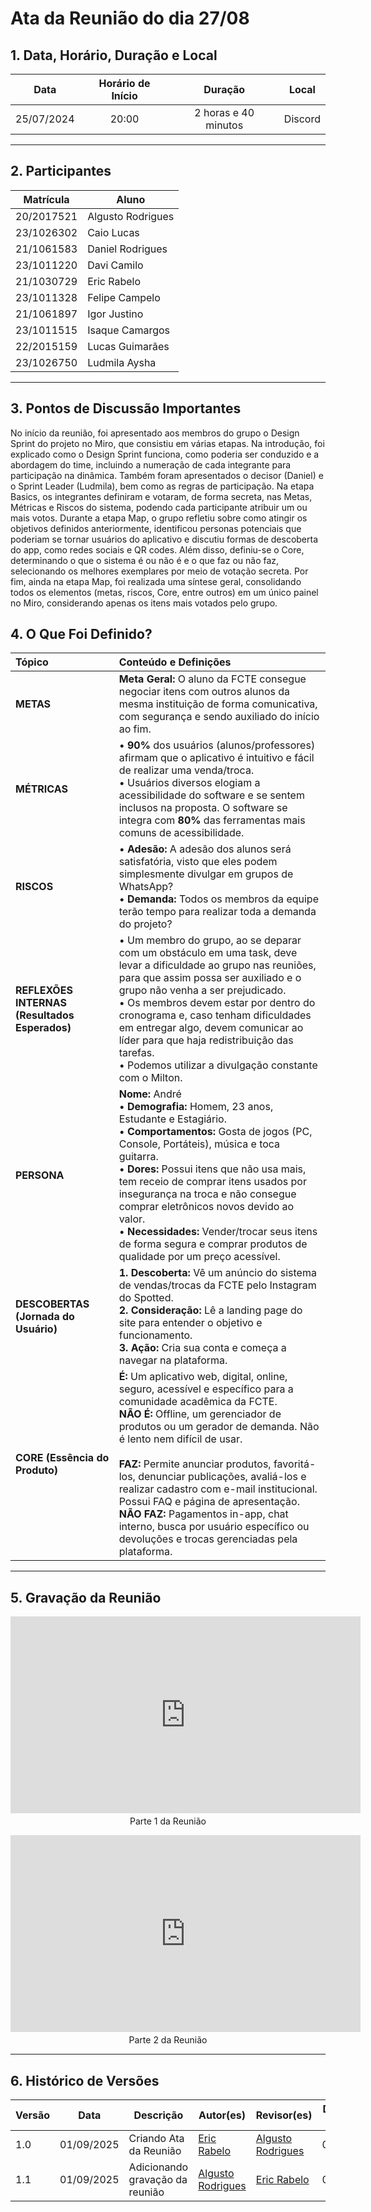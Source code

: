<style>
.markdown-section table {
    justify-items: center;
}

img{
    max-height: 300px;
    justify-items: center;
}

.markdown-section h4{
    margin-bottom: 0;
}

.markdown-section p{
    margin-top: 0;
}

.markdown-section .collumns-glossary{
    columns: 2;
    column-gap: 64px;
}

.video-caption {
    text-align: center;
    margin-top: 4px;
}

</style>

# **Ata da Reunião do dia 27/08**

## **1. Data, Horário, Duração e Local**

| **Data** | **Horário de Início** | **Duração** | **Local** |
| :---: | :---: | :---: | :---: |
| 25/07/2024 | 20:00 | 2 horas e 40 minutos | Discord |

-----

## **2. Participantes**

| **Matrícula** | **Aluno**      |
| ---------- | ----------------- |
| 20/2017521 | Algusto Rodrigues |
| 23/1026302 | Caio Lucas        |
| 21/1061583 | Daniel Rodrigues  |
| 23/1011220 | Davi Camilo       |
| 21/1030729 | Eric Rabelo       |
| 23/1011328 | Felipe Campelo    |
| 21/1061897 | Igor Justino      |
| 23/1011515 | Isaque Camargos   |
| 22/2015159 | Lucas Guimarães   |
| 23/1026750 | Ludmila Aysha     |

-----

## **3. Pontos de Discussão Importantes**
No início da reunião, foi apresentado aos membros do grupo o Design Sprint do projeto no Miro, que consistiu em várias etapas. Na introdução, foi explicado como o Design Sprint funciona, como poderia ser conduzido e a abordagem do time, incluindo a numeração de cada integrante para participação na dinâmica. Também foram apresentados o decisor (Daniel) e o Sprint Leader (Ludmila), bem como as regras de participação. Na etapa Basics, os integrantes definiram e votaram, de forma secreta, nas Metas, Métricas e Riscos do sistema, podendo cada participante atribuir um ou mais votos. Durante a etapa Map, o grupo refletiu sobre como atingir os objetivos definidos anteriormente, identificou personas potenciais que poderiam se tornar usuários do aplicativo e discutiu formas de descoberta do app, como redes sociais e QR codes. Além disso, definiu-se o Core, determinando o que o sistema é ou não é e o que faz ou não faz, selecionando os melhores exemplares por meio de votação secreta. Por fim, ainda na etapa Map, foi realizada uma síntese geral, consolidando todos os elementos (metas, riscos, Core, entre outros) em um único painel no Miro, considerando apenas os itens mais votados pelo grupo.

## **4. O Que Foi Definido?**

| **Tópico** | **Conteúdo e Definições** |
| :--- | :--- |
| **METAS** | **Meta Geral:** O aluno da FCTE consegue negociar itens com outros alunos da mesma instituição de forma comunicativa, com segurança e sendo auxiliado do início ao fim. |
| **MÉTRICAS** | • **90%** dos usuários (alunos/professores) afirmam que o aplicativo é intuitivo e fácil de realizar uma venda/troca.<br>• Usuários diversos elogiam a acessibilidade do software e se sentem inclusos na proposta. O software se integra com **80%** das ferramentas mais comuns de acessibilidade. |
| **RISCOS** | • **Adesão:** A adesão dos alunos será satisfatória, visto que eles podem simplesmente divulgar em grupos de WhatsApp?<br>• **Demanda:** Todos os membros da equipe terão tempo para realizar toda a demanda do projeto? |
| **REFLEXÕES INTERNAS (Resultados Esperados)** | • Um membro do grupo, ao se deparar com um obstáculo em uma task, deve levar a dificuldade ao grupo nas reuniões, para que assim possa ser auxiliado e o grupo não venha a ser prejudicado.<br>• Os membros devem estar por dentro do cronograma e, caso tenham dificuldades em entregar algo, devem comunicar ao líder para que haja redistribuição das tarefas.<br>• Podemos utilizar a divulgação constante com o Milton. |
| **PERSONA** | **Nome:** André<br>• **Demografia:** Homem, 23 anos, Estudante e Estagiário.<br>• **Comportamentos:** Gosta de jogos (PC, Console, Portáteis), música e toca guitarra.<br>• **Dores:** Possui itens que não usa mais, tem receio de comprar itens usados por insegurança na troca e não consegue comprar eletrônicos novos devido ao valor.<br>• **Necessidades:** Vender/trocar seus itens de forma segura e comprar produtos de qualidade por um preço acessível. |
| **DESCOBERTAS (Jornada do Usuário)** | **1. Descoberta:** Vê um anúncio do sistema de vendas/trocas da FCTE pelo Instagram do Spotted.<br>**2. Consideração:** Lê a landing page do site para entender o objetivo e funcionamento.<br>**3. Ação:** Cria sua conta e começa a navegar na plataforma. |
| **CORE (Essência do Produto)** | **É:** Um aplicativo web, digital, online, seguro, acessível e específico para a comunidade acadêmica da FCTE.<br>**NÃO É:** Offline, um gerenciador de produtos ou um gerador de demanda. Não é lento nem difícil de usar.<br><br>**FAZ:** Permite anunciar produtos, favoritá-los, denunciar publicações, avaliá-los e realizar cadastro com e-mail institucional. Possui FAQ e página de apresentação.<br>**NÃO FAZ:** Pagamentos in-app, chat interno, busca por usuário específico ou devoluções e trocas gerenciadas pela plataforma. |

-----

## **5. Gravação da Reunião**

<iframe width="560" height="315" src="https://www.youtube.com/embed/MbDFCLsf-Tg?si=UOGWlDqpXuJulSqf" title="YouTube video player" frameborder="0" allow="accelerometer; autoplay; clipboard-write; encrypted-media; gyroscope; picture-in-picture; web-share" referrerpolicy="strict-origin-when-cross-origin" allowfullscreen></iframe>
<p class="video-caption">Parte 1 da Reunião</p>

<iframe width="560" height="315" src="https://www.youtube.com/embed/qoSLH9R6pXQ?si=-Gap5tbYSSTkdduK" title="YouTube video player" frameborder="0" allow="accelerometer; autoplay; clipboard-write; encrypted-media; gyroscope; picture-in-picture; web-share" referrerpolicy="strict-origin-when-cross-origin" allowfullscreen></iframe>
<p class="video-caption">Parte 2 da Reunião</p>

-----

## **6. Histórico de Versões**

| Versão | Data | Descrição | Autor(es) | Revisor(es) | Detalhes da Revisão |
| -- | -- | -- | -- | -- | -- |
| 1.0 | 01/09/2025 | Criando Ata da Reunião | [Eric Rabelo](https://github.com/rabelzx) | [Algusto Rodrigues](https://github.com/Algusto-RC)  | 01/09/2025 |
| 1.1 | 01/09/2025 | Adicionando gravação da reunião | [Algusto Rodrigues](https://github.com/Algusto-RC) | [Eric Rabelo](https://github.com/rabelzx) | 01/09/2025 |
